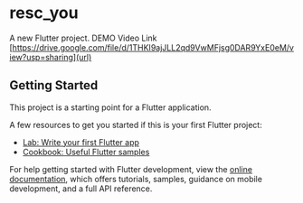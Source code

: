 # resc_you

A new Flutter project.
DEMO Video Link
[https://drive.google.com/file/d/1THKI9ajJLL2qd9VwMFjsg0DAR9YxE0eM/view?usp=sharing](url)

## Getting Started

This project is a starting point for a Flutter application.

A few resources to get you started if this is your first Flutter project:

- [Lab: Write your first Flutter app](https://docs.flutter.dev/get-started/codelab)
- [Cookbook: Useful Flutter samples](https://docs.flutter.dev/cookbook)

For help getting started with Flutter development, view the
[online documentation](https://docs.flutter.dev/), which offers tutorials,
samples, guidance on mobile development, and a full API reference.
